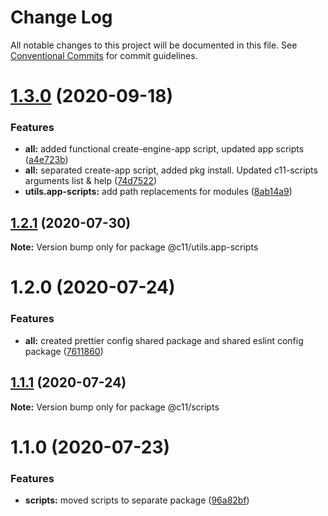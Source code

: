 # Change Log

All notable changes to this project will be documented in this file.
See [Conventional Commits](https://conventionalcommits.org) for commit guidelines.

# [1.3.0](https://bitbucket.org/code11-com/front-end-standards/compare/@c11/utils.app-scripts@1.2.1...@c11/utils.app-scripts@1.3.0) (2020-09-18)


### Features

* **all:** added functional create-engine-app script, updated app scripts ([a4e723b](https://bitbucket.org/code11-com/front-end-standards/commits/a4e723b07800d7ce426d393f396ed8ffcf1b7bfa))
* **all:** separated create-app script, added pkg install. Updated c11-scripts arguments list & help ([74d7522](https://bitbucket.org/code11-com/front-end-standards/commits/74d7522c4ff5d0b33dabee73aae3a6b4a29430dd))
* **utils.app-scripts:** add path replacements for modules ([8ab14a9](https://bitbucket.org/code11-com/front-end-standards/commits/8ab14a9d4f684ac3935c2e23f8bdb7c286ddd68d))





## [1.2.1](https://bitbucket.org/code11-com/front-end-standards/compare/@c11/utils.app-scripts@1.2.0...@c11/utils.app-scripts@1.2.1) (2020-07-30)

**Note:** Version bump only for package @c11/utils.app-scripts





# 1.2.0 (2020-07-24)


### Features

* **all:** created prettier config shared package and shared eslint config package ([7611860](https://bitbucket.org/code11-com/front-end-standards/commits/76118604d50ecd25fc369e2ab688cf26db7dfc0c))





## [1.1.1](https://bitbucket.org/code11-com/front-end-standards/compare/@c11/scripts@1.1.0...@c11/scripts@1.1.1) (2020-07-24)

**Note:** Version bump only for package @c11/scripts





# 1.1.0 (2020-07-23)


### Features

* **scripts:** moved scripts to separate package ([96a82bf](https://bitbucket.org/code11-com/front-end-standards/commits/96a82bf7f42040e4da5438ebb5a41497aae9e02f))
